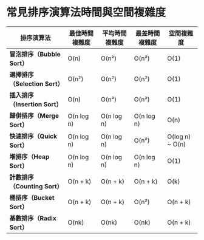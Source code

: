 # 常見排序演算法時間與空間複雜度

| 排序演算法 | 最佳時間複雜度 | 平均時間複雜度 | 最差時間複雜度 | 空間複雜度 |
|------------|--------------|--------------|--------------|------------|
| **冒泡排序（Bubble Sort）** | O(n) | O(n²) | O(n²) | O(1) |
| **選擇排序（Selection Sort）** | O(n²) | O(n²) | O(n²) | O(1) |
| **插入排序（Insertion Sort）** | O(n) | O(n²) | O(n²) | O(1) |
| **歸併排序（Merge Sort）** | O(n log n) | O(n log n) | O(n log n) | O(n) |
| **快速排序（Quick Sort）** | O(n log n) | O(n log n) | O(n²) | O(log n) ~ O(n) |
| **堆排序（Heap Sort）** | O(n log n) | O(n log n) | O(n log n) | O(1) |
| **計數排序（Counting Sort）** | O(n + k) | O(n + k) | O(n + k) | O(k) |
| **桶排序（Bucket Sort）** | O(n + k) | O(n + k) | O(n²) | O(n + k) |
| **基數排序（Radix Sort）** | O(nk) | O(nk) | O(nk) | O(n + k) |
